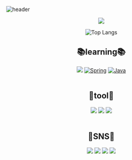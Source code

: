 ![header](https://capsule-render.vercel.app/api?type=Waving&color=gradient&height=250&section=header&text=gilgeunwoo%&fontSize=60)
  <p align="center">
 <a href="https://github.com/gilgeunwoo/github-readme-stats">
    <img src="https://github-readme-stats.vercel.app/api?username=gilgeunwoo&bg_color=30,e96443,904e95&title_color=fff&text_color=fff"/></a></p>
  
</div>


<div align=center>

  ![Top Langs](https://github-readme-stats.vercel.app/api/top-langs/?username=gilgeunwoo&layout=compact&theme=tokyonight)
  
## 📚learning📚
<img src="https://img.shields.io/badge/Spring Boot-6DB33F?style=flat-square&logo=SpringBoot&logoColor=white"/></a>
[![Spring](https://img.shields.io/badge/Spring-6DB33F?style=flat-square&logo=Spring&logoColor=white)](github.com/gilgeunwoo/spring-study)
[![Java](https://img.shields.io/badge/Java-1572B6?style=flat-square&logo=Java&logoColor=white)](github.com/gilgeunwoo/spring-study)
<br><br>
## 🔨tool🔨
  <img src="https://img.shields.io/badge/IntelliJ IDEA-000000?style=flat-square&logo=IntelliJ-IDEA&logoColor=white"/>
  <img src="https://img.shields.io/badge/Notion-000000?style=flat-square&logo=Notion&logoColor=white"/>
  <img src="https://img.shields.io/badge/GitKraken-179287?style=flat-square&logo=GitKraken&logoColor=white"/>
<br><br>
  
## 📱SNS📱
  <img src="https://img.shields.io/badge/Instagram-E4405F?style=flat-square&logo=instagram&logoColor=white"/>
  <img src="https://img.shields.io/badge/Facebook-1877F2?style=flat-square&logo=facebook&logoColor=white"/>  
  <img src="https://img.shields.io/badge/Naver-03C75A?style=flat-square&logo=naver&logoColor=white"/>  
  <img src="https://img.shields.io/badge/Gmail-EA4335?style=flat-square&logo=gmail&logoColor=white"/>


  



 
